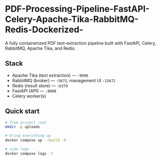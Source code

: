 # PDF-Processing-Pipeline-FastAPI-Celery-Apache-Tika-RabbitMQ-Redis-Dockerized-
A fully containerized PDF text-extraction pipeline built with FastAPI, Celery, RabbitMQ, Apache Tika, and Redis.

## Stack
- Apache Tika (text extraction) — `:9998`
- RabbitMQ (broker) — `:5672`, management UI `:15672`
- Redis (result store) — `:6379`
- FastAPI (API) — `:8000`
- Celery worker(s)

## Quick start
```bash
# from project root
mkdir -p uploads

# bring everything up
docker compose up --build -d

# view logs
docker compose logs -f